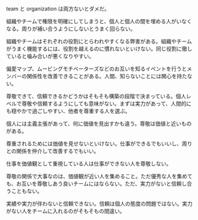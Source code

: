 team と organization は両方ないとダメだ。

組織やチームで権限を明確にしてしまうと、個人と個人の間を埋める人がいなくなる。周りが補い合うようにしないとうまく回らない。

組織やチームはそれぞれの役割にとらわれやすくなる弊害がある。組織やチームがうまく機能するには、役割を越えるのに慣れないといけない。同じ役割に徹していると噛み合いが悪くなりやすい。

偏愛マップ、ムービングモチベーターズなどのお互いを知るイベントを行うとメンバーの関係性を改善できることがある。人間、知らないことには関心を持たない。

尊敬できて、信頼できるかどうかはそもそも構築の段階で決まっている。個人レベルで尊敬や信頼するようにしても意味がない。まずは実力があって、人間的にも穏やかで過ごしやすい、他者を尊重する人を選ぶ。

個人には主義主張があって、何に価値を見出すかも違う。尊敬は価値と近いものがある。

尊重されるためには価値を見せないといけない。仕事ができるでもいいし、周りとの関係を仲介して改善するでもいい。

仕事を価値観として重視している人は仕事ができない人を尊敬しない。

尊敬の関係で大事なのは、価値観が近い人を集めること。ただ優秀な人を集めても、お互いを尊敬しあう良いチームにはならない。ただ、実力がないと信頼し合うこともない。

実績や実力が伴わないと信頼できない。信頼は個人の態度の問題ではない。実力がない人をチームに入れるのがそもそもの間違い。
